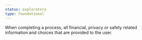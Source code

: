 ```yaml
---
status: exploratory
type: foundational
---
```


 When completing a process, all financial, privacy or safety related information and choices that are provided to the user. 
